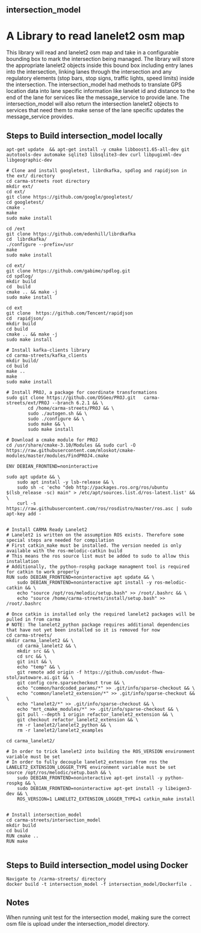 ## intersection_model
# A Library to read lanelet2 osm map 
This library will read and lanelet2 osm map and take in a configurable bounding box to mark the intersection being managed. The library will store the appropriate lanelet2 objects inside this bound box including entry lanes into the intersection, linking lanes through the intersection and any regulatory elements (stop bars, stop signs, traffic lights, speed limits) inside the intersection. The intersection_model had methods to translate GPS location data into lane specific information like lanelet id and distance to the end of the lane for services like the message_service to provide lane. The intersection_model will also return the intersection lanelet2 objects to services that need them to make sense of the lane specific updates the message_service provides.


## Steps to Build intersection_model locally

```
apt-get update  && apt-get install -y cmake libboost1.65-all-dev git autotools-dev automake sqlite3 libsqlite3-dev curl libpugixml-dev libgeographic-dev

# Clone and install googletest, librdkafka, spdlog and rapidjson in the ext/ directory
cd carma-streets root directory
mkdir ext/
cd ext/
git clone https://github.com/google/googletest/
cd googletest/
cmake .
make
sudo make install

cd /ext
git clone https://github.com/edenhill/librdkafka
cd  librdkafka/
./configure --prefix=/usr
make
sudo make install

cd ext/
git clone https://github.com/gabime/spdlog.git
cd spdlog/
mkdir build 
cd  build
cmake .. && make -j
sudo make install

cd ext
git clone  https://github.com/Tencent/rapidjson
cd  rapidjson/
mkdir build
cd build
cmake .. && make -j
sudo make install

# Install kafka-clients library
cd carma-streets/kafka_clients
mkdir build/
cd build
make ..
make
sudo make install

# Install PROJ, a package for coordinate transformations
sudo git clone https://github.com/OSGeo/PROJ.git   carma-streets/ext/PROJ --branch 6.2.1 && \
        cd /home/carma-streets/PROJ && \
        sudo ./autogen.sh && \
        sudo ./configure && \
        sudo make && \
        sudo make install
        
# Download a cmake module for PROJ
cd /usr/share/cmake-3.10/Modules && sudo curl -O https://raw.githubusercontent.com/mloskot/cmake-modules/master/modules/FindPROJ4.cmake

ENV DEBIAN_FRONTEND=noninteractive

sudo apt update && \
    sudo apt install -y lsb-release && \
    sudo sh -c 'echo "deb http://packages.ros.org/ros/ubuntu $(lsb_release -sc) main" > /etc/apt/sources.list.d/ros-latest.list' && \
    curl -s https://raw.githubusercontent.com/ros/rosdistro/master/ros.asc | sudo apt-key add -


# Install CARMA Ready Lanelet2
# Lanelet2 is written on the assumption ROS exists. Therefore some special steps are needed for compilation
# First catkin_make must be installed. The version needed is only available with the ros-melodic-catkin build
# This means the ros source list must be added to sudo to allow this installation
# Additionally, the python-rospkg package managment tool is required for catkin to work properly 
RUN sudo DEBIAN_FRONTEND=noninteractive apt update && \
    sudo DEBIAN_FRONTEND=noninteractive apt install -y ros-melodic-catkin && \
    echo "source /opt/ros/melodic/setup.bash" >> /root/.bashrc && \
    echo "source /home/carma-streets/install/setup.bash" >> /root/.bashrc

# Once catkin is installed only the required lanelet2 packages will be pulled in from carma
# NOTE: The lanelet2_python package requires additional dependencies that have not yet been installed so it is removed for now
cd carma-streets/
mkdir carma_lanelet2 && \
    cd carma_lanelet2 && \
    mkdir src && \
    cd src && \
    git init && \
    echo "temp" && \
    git remote add origin -f https://github.com/usdot-fhwa-stol/autoware.ai.git && \
    git config core.sparsecheckout true && \
    echo "common/hardcoded_params/*" >> .git/info/sparse-checkout && \
    echo "common/lanelet2_extension/*" >> .git/info/sparse-checkout && \
    echo "lanelet2/*" >> .git/info/sparse-checkout && \
    echo "mrt_cmake_modules/*" >> .git/info/sparse-checkout && \
    git pull --depth 1 origin refactor_lanelet2_extension && \
    git checkout refactor_lanelet2_extension && \
    rm -r lanelet2/lanelet2_python && \
    rm -r lanelet2/lanelet2_examples

cd carma_lanelet2/

# In order to trick lanelet2 into building the ROS_VERSION environment variable must be set
# In order to fully decouple lanelet2_extension from ros the LANELET2_EXTENSION_LOGGER_TYPE environment variable must be set
source /opt/ros/melodic/setup.bash && \
    sudo DEBIAN_FRONTEND=noninteractive apt-get install -y python-rospkg && \
    sudo DEBIAN_FRONTEND=noninteractive apt-get install -y libeigen3-dev && \
    ROS_VERSION=1 LANELET2_EXTENSION_LOGGER_TYPE=1 catkin_make install


# Install intersection_model
cd carma-streets/intersection_model
mkdir build
cd build
RUN cmake ..
RUN make


```
## Steps to Build intersection_model using Docker

```
Navigate to /carma-streets/ directory
docker build -t intersection_model -f intersection_model/Dockerfile .
```

## Notes
When running unit test for the intersection model, making sure the correct osm file is upload under the intersection_model directory.
